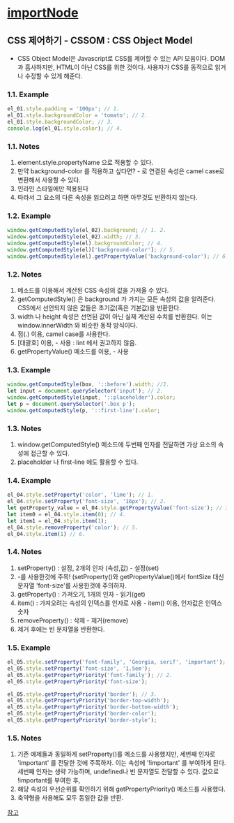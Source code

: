 # [importNode](https://kimtaekwon.github.io/TIL/javascript/cssom.html)

## CSS 제어하기 - CSSOM : CSS Object Model

- CSS Object Model은 Javascript로 CSS를 제어할 수 있는 API 모음이다. DOM과 흡사하지만, HTML이 아닌 CSS를 위한 것이다. 사용자가 CSS를 동적으로 읽거나 수정할 수 있게 해준다.

### 1.1. Example

``` javascript
el_01.style.padding = '100px'; // 1.
el_01.style.backgroundColor = 'tomato'; // 2.
el_01.style.backgroundColor; // 3.
console.log(el_01.style.color); // 4.
```

### 1.1. Notes
1. element.style.propertyName 으로 적용할 수 있다.
2. 만약 background-color 를 적용하고 싶다면? - 로 연결된 속성은 camel case로 변환해서 사용할 수 있다.
3. 인라인 스타일에만 적용된다
4. 따라서 그 요소의 다른 속성을 읽으려고 하면 아무것도 반환하지 않는다.

### 1.2. Example

``` javascript
window.getComputedStyle(el_02).background; // 1. 2.
window.getComputedStyle(el_02).width; // 3.
window.getComputedStyle(el).backgroundColor; // 4.
window.getComputedStyle(el)['background-color']; // 5.
window.getComputedStyle(el).getPropertyValue('background-color'); // 6.
```

### 1.2. Notes
1. 메소드를 이용해서 계산된 CSS 속성의 값을 가져올 수 있다.
2. getComputedStyle() 은 background 가 가지는 모든 속성의 값을 알려준다. CSS에서 선언되지 않은 값들은 초기값(혹은 기본값)을 반환한다.
3. width 나 height 속성은 선언된 값이 아닌 실제 계산된 수치를 반환한다. 이는 window.innerWidth 와 비슷한 동작 방식이다.
4. 점(.) 이용, camel case를 사용한다.
5. [대괄호] 이용, - 사용 : lint 에서 권고하지 않음.
6. getPropertyValue() 메소드를 이용, - 사용


### 1.3. Example

``` javascript
window.getComputedStyle(box, '::before').width; //1.
let input = document.querySelector('input'); // 2.
window.getComputedStyle(input, '::placeholder').color;
let p = document.querySelector('.box p');
window.getComputedStyle(p, '::first-line').color;
```

### 1.3. Notes
1. window.getComputedStyle() 메소드에 두번째 인자를 전달하면 가상 요소의 속성에 접근할 수 있다.
2. placeholder 나 first-line 에도 활용할 수 있다.


### 1.4. Example

``` javascript
el_04.style.setProperty('color', 'lime'); // 1.
el_04.style.setProperty('font-size', '16px'); // 2.
let getProperty_value = el_04.style.getPropertyValue('font-size'); // 3.
let item0 = el_04.style.item(0); // 4.
let item1 = el_04.style.item(1);
el_04.style.removeProperty('color'); // 5.
el_04.style.item(1) // 6.
```

### 1.4. Notes
1. setProperty() : 설정, 2개의 인자 (속성,값) - 설정(set)
2. -를 사용한것에 주목! (setProperty()와 getPropertyValue()에서 fontSize 대신 문자열 'font-size'를 사용한것에 주의하자.
3. getProperty() : 가져오기, 1개의 인자 - 읽기(get)
4. item() : 가져오려는 속성의 인덱스를 인자로 사용 - item() 이용, 인자값은 인덱스 숫자
5. removeProperty() : 삭제 - 제거(remove)
6. 제거 후에는 빈 문자열을 반환한다.


### 1.5. Example

``` javascript
el_05.style.setProperty('font-family', 'Georgia, serif', 'important'); // 1.
el_05.style.setProperty('font-size', '1.5em');
el_05.style.getPropertyPriority('font-family'); // 2.
el_05.style.getPropertyPriority('font-size');

el_05.style.getPropertyPriority('border'); // 3.
el_05.style.getPropertyPriority('border-top-width');
el_05.style.getPropertyPriority('border-bottom-width');
el_05.style.getPropertyPriority('border-color');
el_05.style.getPropertyPriority('border-style');
```

### 1.5. Notes
1. 기존 예제들과 동일하게 setProperty()를 메소드를 사용했지만, 세번째 인자로 'important' 를 전달한 것에 주목하자. 이는 속성에 '!important' 를 부여하게 된다. 세번째 인자는 생략 가능하며, undefined나 빈 문자열도 전달할 수 있다. 값으로 !important를 부여한 후, 
2. 해당 속성의 우선순위를 확인하기 위해 getPropertyPriority() 메소드를 사용했다.
3. 축약형을 사용해도 모두 동일한 값을 반환.




[참고](https://developer.mozilla.org/en-US/docs/Web/API/CSS_Object_Model)